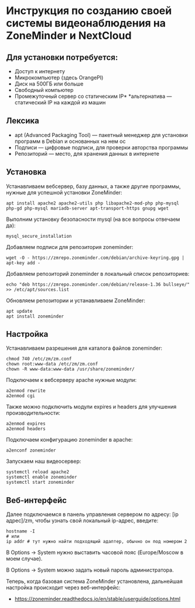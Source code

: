 
# Инструкция по созданию своей системы видеонаблюдения на ZoneMinder и NextCloud

## Для установки потребуется:
* Доступ к интернету
* Микрокомпьютер (здесь OrangePI)
* Диск на 500ГБ или больше
* Свободный компьютер
* Промежуточный сервер со статическим IP*
*альтернатива — статический IP на каждой из машин
## Лексика
* apt (Advanced Packaging Tool) — пакетный менеджер для установки программ в Debian и основанных на нем ос
* Подписи — цифровые подписи, для проверки авторства программы
* Репозиторий — место, для хранения данных в интернете



## Установка
Устанавливаем вебсервер, базу данных, а также другие программы, нужные для успешной установки ZoneMinder:
```
apt install apache2 apache2-utils php libapache2-mod-php php-mysql php-gd php-mysql mariadb-server apt-transport-https gnupg wget
```
Выполним установку безопасности mysql (на все вопросы отвечаем да):
```
mysql_secure_installation
```
Добавляем подписи для репозитория zoneminder:
```
wget -O - https://zmrepo.zoneminder.com/debian/archive-keyring.gpg | apt-key add -
```
Добавляем репозиторий zoneminder в локальный список репозиториев:
```
echo "deb https://zmrepo.zoneminder.com/debian/release-1.36 bullseye/" >> /etc/apt/sources.list
```
Обновляем репозитории и устанавливаем ZoneMinder:
```
apt update
apt install zoneminder
```


## Настройка
Устанавливаем разрешения для каталога файлов zoneminder:
```
chmod 740 /etc/zm/zm.conf
chown root:www-data /etc/zm/zm.conf
chown -R www-data:www-data /usr/share/zoneminder/
```

Подключаем к вебсерверу apache нужные модули:
```
a2enmod rewrite
a2enmod cgi
```

Также можно подключить модули expires и headers для улучшения производительности:
```
a2enmod expires
a2enmod headers
```

Подключаем конфигурацию zoneminder в apache:
```
a2enconf zoneminder
```

Запускаем наш видеосервер:
```
systemctl reload apache2
systemctl enable zoneminder
systemctl start zoneminder
```

## Веб-интерфейс
Далее подключаемся в панель управления сервером по адресу: [ip адрес]/zm, чтобы узнать свой локальный ip-адрес, введите:
```
hostname -I
# или
ip addr # тут нужно найти подходящий адаптер, обычно он под номером 2
```

В Options -> System нужно выставить часовой пояс (Europe/Moscow в моем случае).

В Options -> System можно задать новый пароль администратора.

Теперь, когда базовая система ZoneMinder установлена, дальнейшая настройка происходит через веб-интерфейс:
* https://zoneminder.readthedocs.io/en/stable/userguide/options.html
